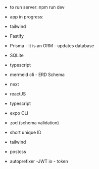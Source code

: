 - to run server: npm run dev

- app in progress:

- tailwind
- Fastify
- Prisma - it is an ORM - updates database 
- SQLite
- typescript
- mermeid cli - ERD Schema
- next
- reactJS
- typescript
- expo CLI
- zod (schema validation)
- short unique ID
- tailwind
- postcss
- autoprefixer
-JWT io - token 
